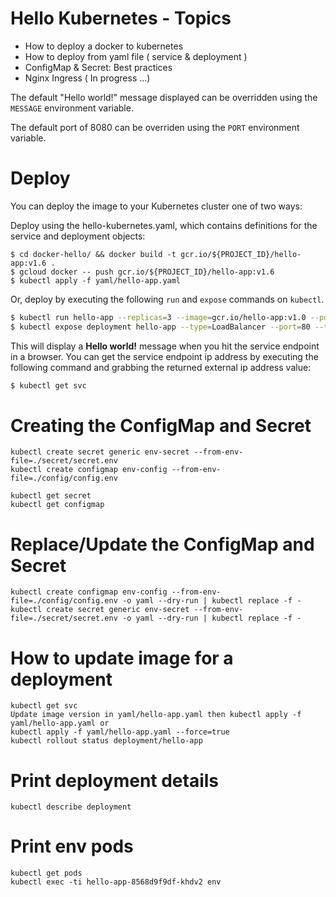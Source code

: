 # Hello Kubernetes -  Topics
* How to deploy a docker to kubernetes
* How to deploy from yaml file ( service & deployment )
* ConfigMap & Secret: Best practices
* Nginx Ingress ( In progress ...)

The default "Hello world!" message displayed can be overridden using the `MESSAGE` environment variable.

The default port of 8080 can be overriden using the `PORT` environment variable.

# Deploy

You can deploy the image to your Kubernetes cluster one of two ways:

Deploy using the hello-kubernetes.yaml, which contains definitions for the service and deployment objects:

```
$ cd docker-hello/ && docker build -t gcr.io/${PROJECT_ID}/hello-app:v1.6 .
$ gcloud docker -- push gcr.io/${PROJECT_ID}/hello-app:v1.6
$ kubectl apply -f yaml/hello-app.yaml
```

Or, deploy by executing the following `run` and `expose` commands on `kubectl`. 

```bash
$ kubectl run hello-app --replicas=3 --image=gcr.io/hello-app:v1.0 --port=8080
$ kubectl expose deployment hello-app --type=LoadBalancer --port=80 --target-port=8080 --name=hello-app
```

This will display a **Hello world!** message when you hit the service endpoint in a browser. You can get the service endpoint ip address by executing the following command and grabbing the returned external ip address value:

```bash
$ kubectl get svc
```

# Creating the ConfigMap and Secret
```
kubectl create secret generic env-secret --from-env-file=./secret/secret.env
kubectl create configmap env-config --from-env-file=./config/config.env

kubectl get secret
kubectl get configmap
```

# Replace/Update the ConfigMap and Secret
```
kubectl create configmap env-config --from-env-file=./config/config.env -o yaml --dry-run | kubectl replace -f -
kubectl create secret generic env-secret --from-env-file=./secret/secret.env -o yaml --dry-run | kubectl replace -f -
```

# How to update image for a deployment
```
kubectl get svc
Update image version in yaml/hello-app.yaml then kubectl apply -f yaml/hello-app.yaml or
kubectl apply -f yaml/hello-app.yaml --force=true
kubectl rollout status deployment/hello-app
```
# Print deployment details
```
kubectl describe deployment
```
# Print env pods
```
kubectl get pods
kubectl exec -ti hello-app-8568d9f9df-khdv2 env
```

